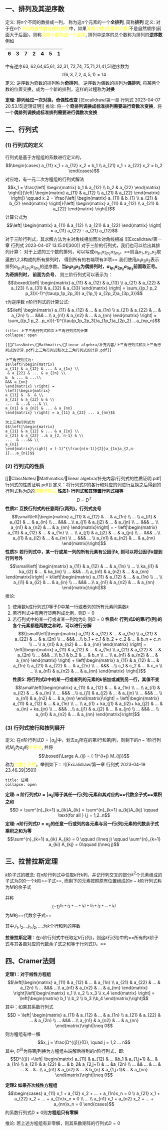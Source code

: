 ## 一、排列及其逆序数
定义:  将$n$个不同的数排成一列， 称为这$n$个元素的一个**全排列**, 简称**排列**
定义: 对于在$n$个<mark style="background: transparent; color: yellow">不同的自然数组成的排列</mark>中，如果<mark style="background: transparent; color: yellow">某两个数(任意两个数)</mark>不是自然顺序(前面大于后面)，则称<mark style="background: transparent; color: yellow">这两个数构成一个逆序</mark>, 排列中逆序的总个数称为排列的**逆序数**
例如

| 6   | 3   | 7   | 2   | 4   | 5   | 1   | 
| --- | --- | --- | --- | --- | --- | --- |
中有逆序63, 62,64,65,61, 32,31, 72,74, 75,71,21,41,51逆序数为
 $$\tau(6,3,7,2,4,5,1)= 14$$
定义: 逆序数为奇数的排列称为**奇排列**， 逆序数为偶数的排列为**偶排列**, 将某两个数的位置交换，成为一个新的排列，这样的过程称为**对换**

**定理: 排列经过一次对换，奇偶性改变**
[[Excalidraw/第一章 行列式 2023-04-07 20.53.15|定理证明]]
推论: 将一个**奇排列调换成标准排列需要进行奇数次变换**，将一个**偶排列调换成标准排列需要进行偶数次变换**

## 二、行列式
### (1) 行列式的定义
行列式是基于方程组的系数进行定义的，
$$\begin{cases} 
a_{11} x_1 + a_{12} x_2 = b_1 \\
a_{21} x_1 + a_{22} x_2 = b_2 
\end{cases}$$
对应地，有一元二次方程组的行列式解法
$$x_1 = \frac{\left| \begin{matrix}
b_1 & a_{12} \\
b_2 & a_{22}
\end{matrix} \right|}{\left| \begin{matrix}
a_{11} & a_{12} \\
a_{21} & a_{22} 
\end{matrix} \right|} \qquad x_2 = \frac{\left| \begin{matrix}
a_{11} & b_{1} \\
a_{21} & b_{2}
\end{matrix} \right|}{\left| \begin{matrix}
a_{11} & a_{12} \\
a_{21} & a_{22} 
\end{matrix} \right|}$$
计算公式为
$$\left| \begin{matrix}
a_{11} & a_{12} \\
a_{21} & a_{22} 
\end{matrix} \right| = a_{11} a_{22} - a_{21} a_{12}$$
对于三阶行列式，其求解方法为主对角线相加而次对角线相减
![[Excalidraw/第一章 行列式 2023-04-07 13.15.01|300]]
对于三阶的行列式，我们也可以给出其排列计算：
对于上述的三个数的排列，可以写成$a_{1p_1} a_{2p_2} a_{3p_3}$，==则当$p_1, p_2, p_3$取遍由1,2,3构成的所有排列时， 得到所有的右端项有$3!$项==
我们使用$p_1p_2p_3$表示排列$a_{1p_1} a_{2p_2} a_{3p_3}$的逆序数。**当$p_1p_2p_3$为偶排列时，$a_{1p_1} a_{2p_2} a_{3p_3}$前面取正号。为奇排列时， 前面为负号**， 则三阶行列式可以表示为：
$$\boxed{\left| \begin{matrix}
a_{11} & a_{12} & a_{13} \\
a_{21} & a_{22} & a_{23} \\
a_{31} & a_{32} & a_{33}
\end{matrix} \right| = \sum_{(p_1 p_2 p_3)}(-1)^{\tau(p_1p_2p_3)} a_{1p_1} a_{2p_2}a_{3p_3}}$$
$\tau$为逆序数
$n$阶行列式的计算公式: 
$$\left| \begin{matrix}
a_{11} & a_{12} & ... & a_{1n} \\
a_{21} & a_{22} & ... & a_{2n} \\
...  &&& ...\\
a_{n1} & a_{n2} & ... & a_{nn}
\end{matrix} \right| = \sum_{(p_1 p_2...p_n)}(-1)^{\tau(p_1p_2p_3)}a_{1p_1}a_{2p_2}....a_{np_n}$$
`````ad-tip
title: 上下三角行列式和次上三角行列式的计算 
collapse: open

[[📘ClassNotes/📐Mathmatics/📏linear algebra/补充内容/上三角行列式和次上三角行列式的计算.pdf|上三角行列式和次上三角行列式的计算.pdf]]

上三角行列式为: 
$$\left|\begin{matrix}
a_{11} & a_{12} & ... & a_{1n} \\
 & a_{22} & ... & a_{2n} \\
&  & ... & ...\\
&&& a_{nn}
\end{matrix} \right| = 
\left|\begin{matrix}
a_{11} &  &  & \\
a_{21} & a_{22} & & \\
...  & ...& ...& \\
a_{n1} & a_{n2} & ... & a_{nn}
\end{matrix} \right| = a_{11} a_{22} ... a_{nn}$$

次上三角行列式为
$$\left|\begin{matrix}
a_{11} & a_{12} & ... & a_{1n} \\
a_{21} & a_{22} ..& a_{2, n-1} & \\
...  & ...&& \\
a_{n1} 
\end{matrix}\right| = (-1)^{\frac{n(n-1)}{2}}a_{1n}a_{2,n-1}...a_{n1}$$
`````

### (2) 行列式的性质
[[📘ClassNotes/📐Mathmatics/📏linear algebra/补充内容/行列式的性质证明.pdf|行列式的性质证明.pdf]]
定义：将行列式$D$的各行和对应的列进行互换之后得到的行列式称为$D$的<mark style="background: transparent; color: yellow">转置行列式</mark>
**性质1: 行列式和其转置行列式相等**
$$D = D^T$$
**性质2: 互换行列式的任意两行(两列)，行列式变号**
$$\small\left|\begin{matrix}
a_{11} & a_{12} & ... & a_{1n} \\
... \\
a_{i1} & a_{i2} & ... & a_{in} \\
...  &&& ...\\
a_{j1} & a_{j2} & ... & a_{jn} \\
... &&& ... \\
a_{n1} & a_{n2} & ... & a_{nn}
\end{matrix}\right| = - \left|\begin{matrix}
a_{11} & a_{12} & ... & a_{1n} \\
... \\
a_{j1} & a_{j2} & ... & a_{jn} \\
...  &&& ...\\
a_{i1} & a_{i2} & ... & a_{in} \\
... &&& ... \\
a_{n1} & a_{n2} & ... & a_{nn}
\end{matrix}\right|$$
**性质3: 若行列式中，某一行或某一列的所有元素有公因子$k$, 则可以将公因子$k$提到行列号外**
$$\small\left| \begin{matrix}
a_{11} & a_{12} & ... & a_{1n} \\
... \\
ka_{i1} & ka_{i2} & ... & ka_{in} \\
...  &&& ...\\
a_{n1} & a_{n2} & ... & a_{nn}
\end{matrix}\right| = k\left|\begin{matrix}
a_{11} & a_{12} & ... & a_{1n} \\
... \\
a_{i1} & a_{i2} & ... & a_{in} \\
...  &&& ...\\
a_{n1} & a_{n2} & ... & a_{nn}
\end{matrix}\right|$$
推论: 
1. 使用数$k$成行列式$D$等于$D$中某一行或者列的所有元素同乘数$k$
2. 若行列式中有两行货两列成比例，则$D = 0$
3. 若行列式中的某一行或者某一列均为0, 则$D = 0$ 
**性质4: 行列式$D$的第$i$行(列)的各个元素都是两数之和时，可以进行分解**
$${\small\left|\begin{matrix}
a_{11} & a_{12} & ... & a_{1n} \\
a_{21} & a_{22} & ... & a_{2n} \\
...  &&& ...\\
b_1 + c_1 & b_2 + c_2 & ... & b_n + c_n  \\
... \\
a_{n1} & a_{n2} & ... & a_{nn}
\end{matrix} \right| = \left|\begin{matrix}
a_{11} & a_{12} & ... & a_{1n} \\
a_{21} & a_{22} & ... & a_{2n} \\
...  &&& ...\\
b_1  & b_2  & ... & b_n \\
... \\
a_{n1} & a_{n2} & ... & a_{nn}
\end{matrix} \right| + \left|\begin{matrix}
a_{11} & a_{12} & ... & a_{1n} \\
a_{21} & a_{22} & ... & a_{2n} \\
...  &&& ...\\
 c_1 &  c_2 & ... & c_n  \\
... \\
a_{n1} & a_{n2} & ... & a_{nn}
\end{matrix} \right|}$$
**性质5: 将行列式$D$中的某一行或者列的元素的k倍加或减到另一行，其值不变**
$$\small\left|\begin{matrix}
a_{11} & a_{12} & ... & a_{1n} \\
... \\
a_{i1} & a_{i2} & ... & a_{in} \\
...  &&& ...\\
a_{j1} & a_{j2} & ... & a_{jn} \\
... &&& ... \\
a_{n1} & a_{n2} & ... & a_{nn}
\end{matrix}\right| = \left|\begin{matrix}
a_{11} & a_{12} & ... & a_{1n} \\
... \\
a_{i1} + ka_{j1} & a_{i2}+ ka_{j2} & ... & a_{in} + ka_{jn} \\
...  &&& ...\\
a_{j1} & a_{j2} & ... & a_{jn} \\
... &&& ... \\
a_{n1} & a_{n2} & ... & a_{nn}
\end{matrix}\right|$$

### (3) 行列式按行和按列展开
定义: 在$n$阶行列式$D = \left| a_{ij}\right|$中，划去$a_{ij}$所在的第$i$行和第$j$列，则剩下的$n-1$阶行列式$M_{ij}$为$a_{ij}$的<mark style="background: transparent; color: yellow">余子式</mark>, 并将
$$\boxed{\Large A_{ij} = (-1)^{i+j} M_{ij}}$$
称为<mark style="background: transparent; color: yellow">代数余子式</mark>，举例如下：
![[Excalidraw/第一章 行列式 2023-04-19 23.46.39|350]]

`````ad-todo
title: 证明
collapse: open
`````

**定理: $n$ 阶行列式$D = |a_{ij}|$等于其任一行(列)元素和其对应的==代数余子式==乘积之和**
$$D = \sum^{n}_{k=1} a_{ik}A_{ik} = \sum^{n}_{k=1} a_{kj}A_{kj} \qquad \text{for all } i,j = 1,2..n$$
**定理: $n$阶行列式$D = a_{ij}$的任意一行或列的各元素与另一行(列)元素的代数余子式乘积之和为零**
$$\sum^{n}_{k=1} a_{ik} A_{jk} = 0 \qquad (i\neq j) \qquad  \sum^{n}_{k=1} a_{ki} A_{kj} = 0\qquad (i\neq j)$$

## 三、拉普拉斯定理
$k$阶子式的概念: 在$n$阶行列式中任取$k$行$k$列，并记行列交叉的部分$k^2$个元素组成的子式为$D$的一个$k$阶==子式==, 而剩下的元素按照原有位置组成的$n-k$阶行列式称为$M$的余子式

并称
$$(-1)^{(i_1 +i_2 +...+i_k) +(j_1+j_2 + ...+j_k)}$$
为$M$的==代数余子式==

其中,$i_1,i_2....j_1,j_2,....$为$k$个行和列的序数

**拉普拉斯定理**：在$n$阶行列式中任取定$k$行(列)，则这$k$行(列)中的==所有的$k$阶子式与其各自对应的代数余子式之和等于行列式$D$。==

## 四、Cramer法则
**定理1：对于线性方程组**
$$\left[\begin{matrix}
a_{11} & a_{12} & ... & a_{1n} \\
a_{21} & a_{22} & ... & a_{2n} \\
...  &&& ...\\
a_{n1} & a_{n2} & ... & a_{nn}
\end{matrix} \right]\left[\begin{matrix}
x_1 \\ x_2 \\ x_3 \\ x_4
\end{matrix} \right] = \left[\begin{matrix}
b_1 \\ b_2 \\ b_3 \\b_4
\end{matrix}\right]$$
其中：如果其系数行列式
$$D = \left| \begin{matrix}
a_{11} & a_{12} & ... & a_{1n} \\
a_{21} & a_{22} & ... & a_{2n} \\
...  &&& ...\\
a_{n1} & a_{n2} & ... & a_{nn}
\end{matrix}\right|\neq  0$$
则方程组有唯一解
$$x_j = \frac{D^{(j)}}{D}, \quad j = 1,2 ... n$$
其中, $D^{(j)}$为将第$j$列换为方程组右端解后得到的$n$阶行列式，即:
$$D^{(j)} =\left| \begin{matrix}
a_{11} & a_{12} & ... &b_1 & a_{1,j+1} &...  & a_{1n} \\
a_{21} & a_{22} & ... & b_2& a_{2,j+1} & ... &a_{2n} \\
...  && ... & ... & ... &...  &...\\
a_{n1} & a_{n2} & ... & b_{n} & a_{1,j+1}&... & a_{nn}
\end{matrix}\right|\neq  0$$

**定理2 如果齐次线性方程组** 
$$\begin{cases}
a_{11} x_1 + a_{12} x_2 + ... + a_{1n}x_n = 0 \\
a_{21} x_1 + a_{22} x_2 + ... + a_{2n}x_n = 0 \\
... \\
a_{n1} x_1 + a_{n2} x_2 + ... + a_{nn}x_n = 0
\end{cases}$$
的系数行列式$D\neq 0$则**方程组只有零解**

推论: 若上述方程组有非零解，则其系数矩阵的行列式$D=0$

